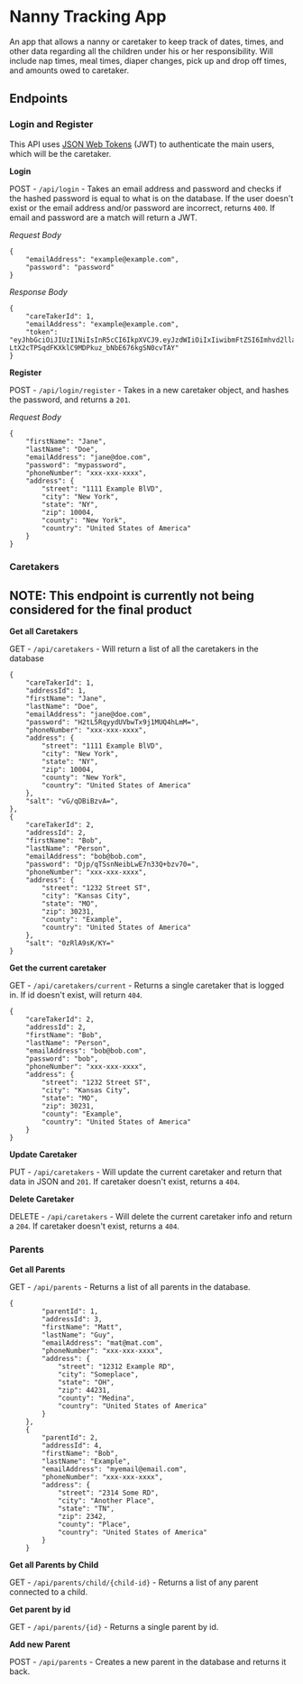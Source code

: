# Nanny Tracking App

An app that allows a nanny or caretaker to keep track of dates, times, and other data regarding all the children under his or her responsibility. Will include nap times, meal times, diaper changes, pick up and drop off times, and amounts owed to caretaker.

## Endpoints

### Login and Register

This API uses [JSON Web Tokens](https://www.jsonwebtoken.io/) (JWT) to authenticate the main users, which will be the caretaker.

**Login**

POST - `/api/login` - Takes an email address and password and checks if the hashed password is equal to what is on the database. If the user doesn't exist or the email address and/or password are incorrect, returns `400`. If email and password are a match will return a JWT.

*Request Body*
```
{
    "emailAddress": "example@example.com",
    "password": "password"
}
```
*Response Body*
```
{
    "careTakerId": 1,
    "emailAddress": "example@example.com",
    "token": "eyJhbGciOiJIUzI1NiIsInR5cCI6IkpXVCJ9.eyJzdWIiOiIxIiwibmFtZSI6Imhvd2llamFzb245M0BnbWFpbC5jb20iLCJuYmYiOjE1OTM3OTkyMzIsImV4cCI6MTU5NDQwNDAzMiwiaWF0IjoxNTkzNzk5MjMyfQ.x-LtX2cTPSqdFKXklC9MDPkuz_bNbE676kgSN0cvTAY"
}
```

**Register**

POST - `/api/login/register` - Takes in a new caretaker object, and hashes the password, and returns a `201`.

*Request Body*
```
{
    "firstName": "Jane",
    "lastName": "Doe",
    "emailAddress": "jane@doe.com",
    "password": "mypassword",
    "phoneNumber": "xxx-xxx-xxxx",
    "address": {
        "street": "1111 Example BlVD",
        "city": "New York",
        "state": "NY",
        "zip": 10004,
        "county": "New York",
        "country": "United States of America"
    }
}
```

### Caretakers

## NOTE: This endpoint is currently not being considered for the final product
**Get all Caretakers**

GET - `/api/caretakers` - Will return a list of all the caretakers in the database

```
{
    "careTakerId": 1,
    "addressId": 1,
    "firstName": "Jane",
    "lastName": "Doe",
    "emailAddress": "jane@doe.com",
    "password": "H2tL5RqyydUVbwTx9j1MUQ4hLmM=",
    "phoneNumber": "xxx-xxx-xxxx",
    "address": {
        "street": "1111 Example BlVD",
        "city": "New York",
        "state": "NY",
        "zip": 10004,
        "county": "New York",
        "country": "United States of America"
    },
    "salt": "vG/qDBiBzvA=",
},
{
    "careTakerId": 2,
    "addressId": 2,
    "firstName": "Bob",
    "lastName": "Person",
    "emailAddress": "bob@bob.com",
    "password": "Djp/qTSsnNeibLwE7n33Q+bzv70=",
    "phoneNumber": "xxx-xxx-xxxx",
    "address": {
        "street": "1232 Street ST",
        "city": "Kansas City",
        "state": "MO",
        "zip": 30231,
        "county": "Example",
        "country": "United States of America"
    },
    "salt": "0zRlA9sK/KY="
}
```
**Get the current caretaker**

GET - `/api/caretakers/current` - Returns a single caretaker that is logged in. If id doesn't exist, will return `404`.

```
{
    "careTakerId": 2,
    "addressId": 2,
    "firstName": "Bob",
    "lastName": "Person",
    "emailAddress": "bob@bob.com",
    "password": "bob",
    "phoneNumber": "xxx-xxx-xxxx",
    "address": {
        "street": "1232 Street ST",
        "city": "Kansas City",
        "state": "MO",
        "zip": 30231,
        "county": "Example",
        "country": "United States of America"
    }
}
```

**Update Caretaker**

PUT - `/api/caretakers` - Will update the current caretaker and return that data in JSON and `201`. If caretaker doesn't exist, returns a `404`.

**Delete Caretaker**

DELETE - `/api/caretakers` - Will delete the current caretaker info and return a `204`. If caretaker doesn't exist, returns a `404`.

### Parents

**Get all Parents**

GET - `/api/parents` - Returns a list of all parents in the database.

```
{
        "parentId": 1,
        "addressId": 3,
        "firstName": "Matt",
        "lastName": "Guy",
        "emailAddress": "mat@mat.com",
        "phoneNumber": "xxx-xxx-xxxx",
        "address": {
            "street": "12312 Example RD",
            "city": "Someplace",
            "state": "OH",
            "zip": 44231,
            "county": "Medina",
            "country": "United States of America"
        }
    },
    {
        "parentId": 2,
        "addressId": 4,
        "firstName": "Bob",
        "lastName": "Example",
        "emailAddress": "myemail@email.com",
        "phoneNumber": "xxx-xxx-xxxx",
        "address": {
            "street": "2314 Some RD",
            "city": "Another Place",
            "state": "TN",
            "zip": 2342,
            "county": "Place",
            "country": "United States of America"
        }
    }
```

**Get all Parents by Child**

GET - `/api/parents/child/{child-id}` - Returns a list of any parent connected to a child.

**Get parent by id**

GET - `/api/parents/{id}` - Returns a single parent by id.

**Add new Parent**

POST - `/api/parents` - Creates a new parent in the database and returns it back.